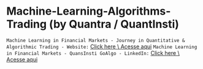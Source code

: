# Machine-Learning-Algorithms-Trading (by Quantra / QuantInsti)

`Machine Learning in Financial Markets - Journey in Quantitative & Algorithmic Trading - Website:` [Click here \ Acesse aqui](https://www.quantinsti.com/)
`Machine Learning in Financial Markets - QuansInsti GoAlgo - LinkedIn:` [Click here \ Acesse aqui](https://www.linkedin.com/school/quantinsti/)
